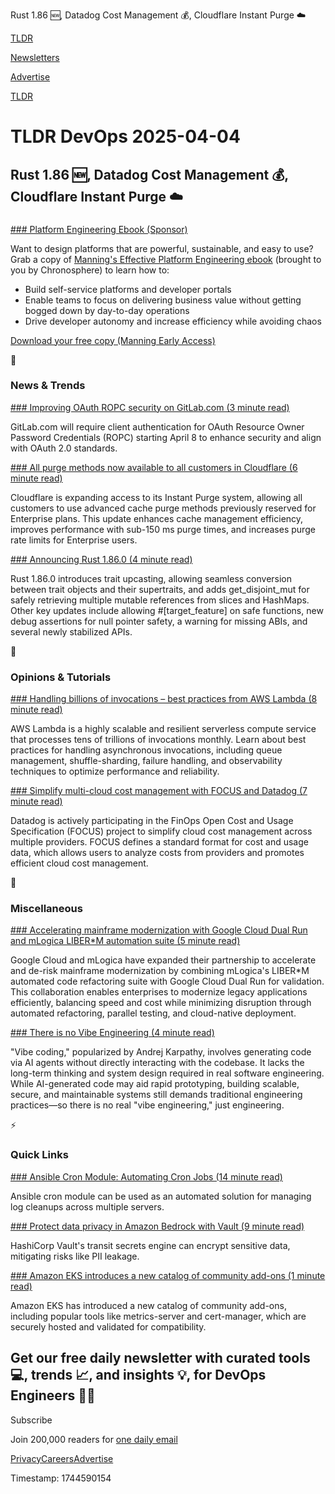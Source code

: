 Rust 1.86 🆕, Datadog Cost Management 💰, Cloudflare Instant Purge ☁️

[TLDR](/)

[Newsletters](/newsletters)

[Advertise](https://advertise.tldr.tech/)

[TLDR](/)

# TLDR DevOps 2025-04-04

## Rust 1.86 🆕, Datadog Cost Management 💰, Cloudflare Instant Purge ☁️

### 

[### Platform Engineering Ebook (Sponsor)](https://chronosphere.io/resource/effective-platform-engineering/?utm_medium=newsletter&amp;utm_source=tldr-devops&amp;utm_campaign=20250404)

Want to design platforms that are powerful, sustainable, and easy to use? Grab a copy of [Manning's Effective Platform Engineering ebook](https://chronosphere.io/resource/effective-platform-engineering/?utm_medium=newsletter&utm_source=tldr-devops&utm_campaign=20250404) (brought to you by Chronosphere) to learn how to:

* Build self-service platforms and developer portals
* Enable teams to focus on delivering business value without getting bogged down by day-to-day operations
* Drive developer autonomy and increase efficiency while avoiding chaos

[Download your free copy (Manning Early Access)](https://chronosphere.io/resource/effective-platform-engineering/?utm_medium=newsletter&utm_source=tldr-devops&utm_campaign=20250404)

📱

### News & Trends

[### Improving OAuth ROPC security on GitLab.com (3 minute read)](https://about.gitlab.com/blog/2025/04/01/improving-oauth-ropc-security-on-gitlab-com/?utm_source=tldrdevops)

GitLab.com will require client authentication for OAuth Resource Owner Password Credentials (ROPC) starting April 8 to enhance security and align with OAuth 2.0 standards.

[### All purge methods now available to all customers in Cloudflare (6 minute read)](https://blog.cloudflare.com/instant-purge-for-all/?utm_source=tldrdevops)

Cloudflare is expanding access to its Instant Purge system, allowing all customers to use advanced cache purge methods previously reserved for Enterprise plans. This update enhances cache management efficiency, improves performance with sub-150 ms purge times, and increases purge rate limits for Enterprise users.

[### Announcing Rust 1.86.0 (4 minute read)](https://blog.rust-lang.org/2025/04/03/Rust-1.86.0.html?utm_source=tldrdevops)

Rust 1.86.0 introduces trait upcasting, allowing seamless conversion between trait objects and their supertraits, and adds get\_disjoint\_mut for safely retrieving multiple mutable references from slices and HashMaps. Other key updates include allowing #[target\_feature] on safe functions, new debug assertions for null pointer safety, a warning for missing ABIs, and several newly stabilized APIs.

🚀

### Opinions & Tutorials

[### Handling billions of invocations – best practices from AWS Lambda (8 minute read)](https://aws.amazon.com/blogs/compute/handling-billions-of-invocations-best-practices-from-aws-lambda/?utm_source=tldrdevops)

AWS Lambda is a highly scalable and resilient serverless compute service that processes tens of trillions of invocations monthly. Learn about best practices for handling asynchronous invocations, including queue management, shuffle-sharding, failure handling, and observability techniques to optimize performance and reliability.

[### Simplify multi-cloud cost management with FOCUS and Datadog (7 minute read)](https://www.datadoghq.com/blog/focus-and-datadog/?utm_source=tldrdevops)

Datadog is actively participating in the FinOps Open Cost and Usage Specification (FOCUS) project to simplify cloud cost management across multiple providers. FOCUS defines a standard format for cost and usage data, which allows users to analyze costs from providers and promotes efficient cloud cost management.

🎁

### Miscellaneous

[### Accelerating mainframe modernization with Google Cloud Dual Run and mLogica LIBER\*M automation suite (5 minute read)](https://cloud.google.com/blog/products/infrastructure-modernization/mlogica-and-google-cloud-partner-on-mainframe-modernization?utm_source=tldrdevops)

Google Cloud and mLogica have expanded their partnership to accelerate and de-risk mainframe modernization by combining mLogica's LIBER\*M automated code refactoring suite with Google Cloud Dual Run for validation. This collaboration enables enterprises to modernize legacy applications efficiently, balancing speed and cost while minimizing disruption through automated refactoring, parallel testing, and cloud-native deployment.

[### There is no Vibe Engineering (4 minute read)](https://serce.me/posts/2025-31-03-there-is-no-vibe-engineering?utm_source=tldrdevops)

"Vibe coding," popularized by Andrej Karpathy, involves generating code via AI agents without directly interacting with the codebase. It lacks the long-term thinking and system design required in real software engineering. While AI-generated code may aid rapid prototyping, building scalable, secure, and maintainable systems still demands traditional engineering practices—so there is no real "vibe engineering," just engineering.

⚡️

### Quick Links

[### Ansible Cron Module: Automating Cron Jobs (14 minute read)](https://spacelift.io/blog/ansible-cron-module?utm_source=tldrdevops)

Ansible cron module can be used as an automated solution for managing log cleanups across multiple servers.

[### Protect data privacy in Amazon Bedrock with Vault (9 minute read)](https://www.hashicorp.com/en/blog/protect-data-privacy-in-amazon-bedrock-with-vault?utm_source=tldrdevops)

HashiCorp Vault's transit secrets engine can encrypt sensitive data, mitigating risks like PII leakage.

[### Amazon EKS introduces a new catalog of community add-ons (1 minute read)](https://aws.amazon.com/about-aws/whats-new/2025/03/amazon-eks-new-catalog-community-add-ons/?utm_source=tldrdevops)

Amazon EKS has introduced a new catalog of community add-ons, including popular tools like metrics-server and cert-manager, which are securely hosted and validated for compatibility.

## Get our free daily newsletter with curated tools 💻, trends 📈, and insights 💡, for DevOps Engineers 👨‍💻

Subscribe

Join 200,000 readers for [one daily email](/api/latest/devops)

[Privacy](/privacy)[Careers](https://jobs.ashbyhq.com/tldr.tech)[Advertise](/devops/advertise)

Timestamp: 1744590154